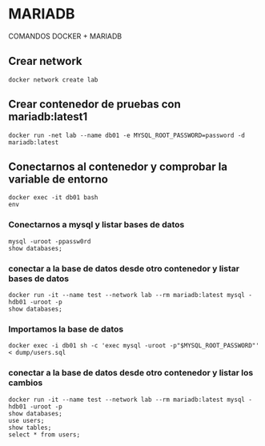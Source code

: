 # MARIADB
COMANDOS DOCKER + MARIADB

## Crear network

``` 
docker network create lab
```

## Crear contenedor de pruebas con mariadb:latest1

```
docker run -net lab --name db01 -e MYSQL_ROOT_PASSWORD=password -d mariadb:latest
```

## Conectarnos al contenedor y comprobar la variable de entorno
```
docker exec -it db01 bash
env
```

### Conectarnos a mysql y listar bases de datos
```
mysql -uroot -ppassw0rd
show databases;
```
### conectar a la base de datos desde otro contenedor y listar bases de datos

```
docker run -it --name test --network lab --rm mariadb:latest mysql -hdb01 -uroot -p
show databases;
```
### Importamos la base de datos

```
docker exec -i db01 sh -c 'exec mysql -uroot -p"$MYSQL_ROOT_PASSWORD"' < dump/users.sql
```


### conectar a la base de datos desde otro contenedor y listar los cambios

```
docker run -it --name test --network lab --rm mariadb:latest mysql -hdb01 -uroot -p
show databases;
use users;
show tables;
select * from users;
```
